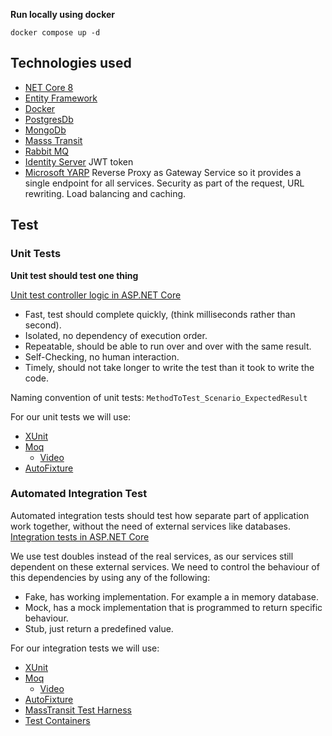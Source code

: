 


**Run locally using docker**

`docker compose up -d`

## Technologies used

* [NET Core 8]()
* [Entity Framework]()
* [Docker]()
* [PostgresDb]()
* [MongoDb]()
* [Masss Transit]()
* [Rabbit MQ]()
* [Identity Server](https://docs.duendesoftware.com/identityserver/v7) JWT token
* [Microsoft YARP](https://microsoft.github.io/reverse-proxy/) Reverse Proxy as Gateway Service so it provides a single endpoint for all services. Security as part of the request, URL rewriting. Load balancing and caching.


## Test

### Unit Tests

**Unit test should test one thing**

[Unit test controller logic in ASP.NET Core](https://learn.microsoft.com/en-us/aspnet/core/mvc/controllers/testing?view=aspnetcore-8.0)

* Fast, test should complete quickly, (think milliseconds rather than second).
* Isolated, no dependency of execution order.
* Repeatable, should be able to run over and over with the same result.
* Self-Checking, no human interaction.
* Timely, should not take longer to write the test than it took to write the code.

Naming convention of unit tests:
`MethodToTest_Scenario_ExpectedResult`

For our unit tests we will use:

* [XUnit](https://xunit.net/)
* [Moq](https://github.com/devlooped/moq/wiki)
    * [Video](https://learn.microsoft.com/en-us/shows/visual-studio-toolbox/unit-testing-moq-framework)
* [AutoFixture](https://github.com/AutoFixture/AutoFixture?tab=readme-ov-file#documentation)

### Automated Integration Test

Automated integration tests should test how separate part of application work together, without the need of external services like databases.
[Integration tests in ASP.NET Core](https://learn.microsoft.com/en-us/aspnet/core/test/integration-tests?view=aspnetcore-8.0)

We use test doubles instead of the real services, as our services still dependent on these external services. We need to control the behaviour of this dependencies by using any of the following:

* Fake, has working implementation. For example a in memory database.
* Mock, has a mock implementation that is programmed to return specific behaviour.
* Stub, just return a predefined value.

For our integration tests we will use:

* [XUnit](https://xunit.net/)
* [Moq](https://github.com/devlooped/moq/wiki)
    * [Video](https://learn.microsoft.com/en-us/shows/visual-studio-toolbox/unit-testing-moq-framework)
* [AutoFixture](https://github.com/AutoFixture/AutoFixture?tab=readme-ov-file#documentation)
* [MassTransit Test Harness](https://masstransit.io/documentation/concepts/testing)
* [Test Containers](https://www.azureblue.io/asp-net-core-integration-tests-with-test-containers-and-postgres/)